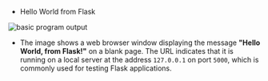 
- Hello World from Flask
  
![basic program output](https://github.com/user-attachments/assets/ace20059-5f6c-4b1f-bab0-4167eadf0fb2)

- The image shows a web browser window displaying the message **"Hello World, from Flask!"** on a blank page. The URL indicates that it is running on a local server at the address `127.0.0.1` on port `5000`, which is commonly used for testing Flask applications.
